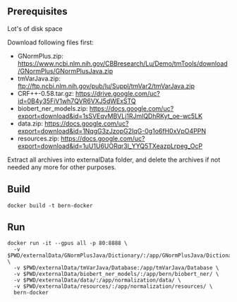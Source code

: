 ## Prerequisites
Lot's of disk space

Download following files first:
- GNormPlus.zip: https://www.ncbi.nlm.nih.gov/CBBresearch/Lu/Demo/tmTools/download/GNormPlus/GNormPlusJava.zip
- tmVarJava.zip: ftp://ftp.ncbi.nlm.nih.gov/pub/lu/Suppl/tmVar2/tmVarJava.zip
- CRF++-0.58.tar.gz: https://drive.google.com/uc?id=0B4y35FiV1wh7QVR6VXJ5dWExSTQ
- biobert_ner_models.zip: https://docs.google.com/uc?export=download&id=1sSVEqvMBVLj1RJmlQDhRKyt_oe-wc5LK
- data.zip: https://docs.google.com/uc?export=download&id=1NqgG3zJzopG2IqG-0g1o6fH0xVpO4PPN
- resources.zip: https://docs.google.com/uc?export=download&id=1uU1U6UORqr3l_YYQ5TXeazpLrpeg_OcP

Extract all archives into externalData folder, and delete the archives if not needed any more for other purposes.

## Build
```
docker build -t bern-docker
```

## Run
```
docker run -it --gpus all -p 80:8888 \
  -v $PWD/externalData/GNormPlusJava/Dictionary/:/app/GNormPlusJava/Dictionary/ \
  -v $PWD/externalData/tmVarJava/Database:/app/tmVarJava/Database \
  -v $PWD/externalData/biobert_ner_models/:/app/bern/biobert_ner/ \
  -v $PWD/externalData/data/:/app/normalization/data/ \
  -v $PWD/externalData/resources/:/app/normalization/resources/ \
  bern-docker
```